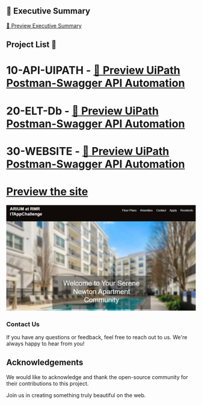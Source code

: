 ## 📄 Executive Summary

[📄 Preview Executive Summary](https://github.com/rhorn-rm-gh/rhorn-rm-app-project/blob/main/RMR_Executive_Summary-ITAppChallenge2025_rh.pdf)

## Project List 📜
# 10-API-UIPATH - [📄 Preview UiPath Postman-Swagger API Automation](https://github.com/rhorn-rm-gh/rhorn-rm-app-project/blob/main/10-API-UIPATH/README-10.md)

# 20-ELT-Db - [📄 Preview UiPath Postman-Swagger API Automation](https://github.com/rhorn-rm-gh/rhorn-rm-app-project/blob/main/20-API-UIPATH/README-20.md)

# 30-WEBSITE - [📄 Preview UiPath Postman-Swagger API Automation](https://github.com/rhorn-rm-gh/rhorn-rm-app-project/blob/main/30-API-UIPATH)
# [Preview the site](https://rhorn-rm-gh.github.io/rhorn-rm-app-project/)
![image info](preview-rhorn-rm.jpg)

### Contact Us

If you have any questions or feedback, feel free to reach out to us. We're always happy to hear from you!

## Acknowledgements

We would like to acknowledge and thank the open-source community for their contributions to this project.

Join us in creating something truly beautiful on the web.
